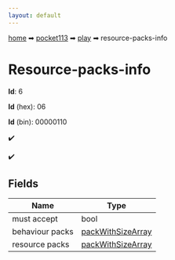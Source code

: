 ```yaml
---
layout: default
---
```


[home](/) ➡ [pocket113](/protocol/pocket113) ➡ [play](/protocol/pocket113/play) ➡ resource-packs-info

# Resource-packs-info

**Id**: 6

**Id** (hex): 06

**Id** (bin): 00000110

✔️

✔️

## Fields

Name | Type
---|---
must accept | bool
behaviour packs | [packWithSizeArray](/protocol/pocket113/arrays)
resource packs | [packWithSizeArray](/protocol/pocket113/arrays)

